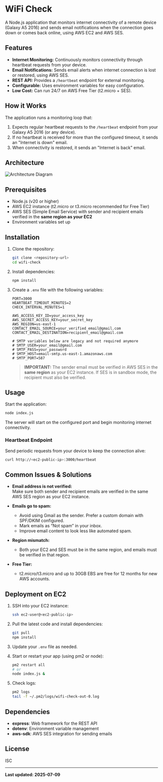 # WiFi Check

A Node.js application that monitors internet connectivity of a remote device (Galaxy A5 2016) and sends email notifications when the connection goes down or comes back online, using AWS EC2 and AWS SES.

## Features

- **Internet Monitoring:** Continuously monitors connectivity through heartbeat requests from your device.
- **Email Notifications:** Sends email alerts when internet connection is lost or restored, using AWS SES.
- **REST API:** Provides a `/heartbeat` endpoint for external monitoring.
- **Configurable:** Uses environment variables for easy configuration.
- **Low Cost:** Can run 24/7 on AWS Free Tier (t2.micro + SES).

## How it Works

The application runs a monitoring loop that:
1. Expects regular heartbeat requests to the `/heartbeat` endpoint from your Galaxy A5 2016 (or any device).
2. If no heartbeat is received for more than the configured timeout, it sends an "Internet is down" email.
3. When connectivity is restored, it sends an "Internet is back" email.

## Architecture

![Architecture Diagram](https://media2.dev.to/dynamic/image/width=800%2Cheight=%2Cfit=scale-down%2Cgravity=auto/https%3A%2F%2Fdev-to-uploads.s3.amazonaws.com%2Fuploads%2Farticles%2Fz1cvs04trrfl12cn9fad.png)

## Prerequisites

- Node.js (v20 or higher)
- AWS EC2 instance (t2.micro or t3.micro recommended for Free Tier)
- AWS SES (Simple Email Service) with sender and recipient emails verified in the **same region as your EC2**
- Environment variables set up

## Installation

1. Clone the repository:
   ```sh
   git clone <repository-url>
   cd wifi-check
   ```

2. Install dependencies:
   ```sh
   npm install
   ```

3. Create a `.env` file with the following variables:
   ```env
   PORT=3000
   HEARTBEAT_TIMEOUT_MINUTES=2
   CHECK_INTERVAL_MINUTES=1

   AWS_ACCESS_KEY_ID=your_access_key
   AWS_SECRET_ACCESS_KEY=your_secret_key
   AWS_REGION=us-east-1
   CONTACT_EMAIL_SOURCE=your_verified_email@gmail.com
   CONTACT_EMAIL_DESTINATION=recipient_email@gmail.com

   # SMTP variables below are legacy and not required anymore
   # SMTP_USER=your_email@gmail.com
   # SMTP_PASS=your_password
   # SMTP_HOST=email-smtp.us-east-1.amazonaws.com
   # SMTP_PORT=587
   ```

   > **IMPORTANT:** The sender email must be verified in AWS SES in the **same region** as your EC2 instance. If SES is in sandbox mode, the recipient must also be verified.

## Usage

Start the application:
```sh
node index.js
```

The server will start on the configured port and begin monitoring internet connectivity.

### Heartbeat Endpoint

Send periodic requests from your device to keep the connection alive:
```sh
curl http://<ec2-public-ip>:3000/heartbeat
```

## Common Issues & Solutions

- **Email address is not verified:**  
  Make sure both sender and recipient emails are verified in the same AWS SES region as your EC2 instance.

- **Emails go to spam:**  
  - Avoid using Gmail as the sender. Prefer a custom domain with SPF/DKIM configured.
  - Mark emails as “Not spam” in your inbox.
  - Improve email content to look less like automated spam.

- **Region mismatch:**  
  - Both your EC2 and SES must be in the same region, and emails must be verified in that region.

- **Free Tier:**  
  - t2.micro/t3.micro and up to 30GB EBS are free for 12 months for new AWS accounts.

## Deployment on EC2

1. SSH into your EC2 instance:
   ```sh
   ssh ec2-user@<ec2-public-ip>
   ```

2. Pull the latest code and install dependencies:
   ```sh
   git pull
   npm install
   ```

3. Update your `.env` file as needed.

4. Start or restart your app (using pm2 or node):
   ```sh
   pm2 restart all
   # or
   node index.js &
   ```

5. Check logs:
   ```sh
   pm2 logs
   tail -f ~/.pm2/logs/wifi-check-out-0.log
   ```

## Dependencies

- **express**: Web framework for the REST API
- **dotenv**: Environment variable management
- **aws-sdk**: AWS SES integration for sending emails

## License

ISC

---

**Last updated: 2025-07-09**